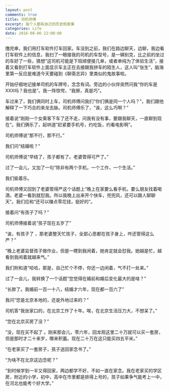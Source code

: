 ```yaml
---
layout: post
comments: true
title: 司机师傅
excerpt: 每个人都有自己的历史和故事
categories: Life
date: 2016-08-06 22:00:00
---
```


撸完串，我们用打车软件打车回家。车没到之前，我们在路边聊天，边聊，我边看打车软件上的信息，我扫了一眼接我的司机的车型号，是一辆别克，比之前的坐过的车好了一些，猜想“这司机可能是下班顺便接几单，或者单纯为了体验生活”，接着又看到打车软件上面显示车主正在去接跟我拼车的陌生人，这人叫“张生”，脑海里第一反应是难道今天要碰到《聊斋志异》里类似的鬼故事啦。
    
开始仔细地记接单司机的车牌号，念念有词。旁边的小伙伴突然问我“你的车是XXX吗？我也是”。我一阵惊愕，“我擦，真是巧”。
    
车过来了，我们俩同时上车，司机师傅问我们“你们俩是同一个人吗？”，我们跟他解释了一下巧合的来龙去脉。司机师傅乐了，“诶，这么巧啊？”
    
接着说“刚刚一个女乘客下车了还不走，问我有没有事，要跟我聊天，一直聊到现在”。我们俩乐了，起哄道“赶紧要手机号，约吃饭，约看电影啊”。
    
司机师傅说“那不行，那不行。”
    
我们问“结婚啦？”
    
司机师傅说“早结了，孩子都有了。老婆管得可严了。”
    
过了一会儿，又加了一句“除非有两个手机，一个工作，一个生活。”
    
我们偷着乐。
    
司机师傅又回到了老婆管得严这个话题上“晚上在家要么看手机，要么朋友找着喝酒，老婆一看到就怼我。所以我晚上出来开个快车，兜兜风，还可以跟人聊聊天”。我们应和“还可以赚点零花钱，挺好的”。
    
接着问“有孩子了吗？”
    
司机师傅接着说“孩子现在五岁了”
    
“诶，有孩子了 ，那老婆整天忙孩子，全部心思都在孩子身上，咋还管得这么严？”
    
“晚上老婆监督孩子做作业，但是一瞟到我闲着，她肯定就会怼我。她越是忙，越看到我闲着就越来气。”
  
我们附和道“哈哈，那是，自己忙个不停，你还一边闲着，气不打一处来。”
    
过了一会儿，我转换了一个话题“您觉得在婚前和婚后变化最大的是啥？”
   
“长胖了。我婚前一百一十八，结婚才六年，现在都一百六了”
   
我问“您是北京本地的，还是外地过来的？”
   
司机答“我张家口的，在北京工作了十年。唉，在北京生活压力大，不想呆了。”
   
“您在北京买房了没？”
   
“没，现在买不起了 。刚来那会儿，零六年，回龙观这里二十万就可以买一套房，但是那时才二十来岁，哪来积蓄。现在二十万在这只能买四五平米。”
   
“在老家买了一套房子，孩子送回家念书了。”
   
“为啥不在北京这边念呢？”
   
“到时候学到一半又得回家，两边都学不好，不如一直在家念。我在老家买的学区房，附近的小学，初中，高中在市里都是排得上号的，孩子如果争气能考上一中，在河北也能考个好大学。” 
